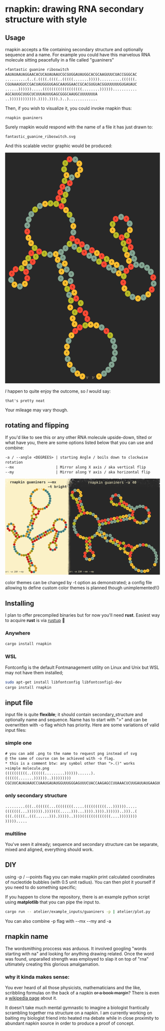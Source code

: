 # rnapkin: drawing RNA secondary structure with style
## Usage
rnapkin accepts a file containing secondary structure and optionally sequence and a name.
For example you could have this marvelous RNA molecule sitting peacefully
in a file called "guaniners"
```text
>fantastic guanine riboswitch
AAUAUAAUAGGAACACUCAUAUAAUCGCGUGGAUAUGGCACGCAAGUUUCUACCGGGCAC
..........(..(.((((.((((..(((((.......)))))..........((((((.
CGUAAAUGUCCGACUAUGGGUGAGCAAUGGAACCGCACGUGUACGGUUUUUUGUGAUAUC
......)))))).....((((((((((((((((((........))))))...........
AGCAUUGCUUGCUCUUUAUUUGAGCGGGCAAUGCUUUUUUUA
..)))))))))))).)))).)))).)..).............
```
Then, if you wish to visualize it, you could invoke rnapkin thus:
```
rnapkin guaniners
```
Surely rnapkin would respond with the name of a file it has just drawn to:
```
fantastic_guanine_riboswitch.svg
```
And this scalable vector graphic would be produced:
<p align="center">
 <img src="https://raw.githubusercontent.com/ukmrs/gallery/main/rnapkin/v0.3.0/guaniners.svg" height="750"/>
</p>

*I* happen to quite enjoy the outcome, so *I* would say:
```
that's pretty neat
```
Your mileage may vary though.

## rotating and flipping
If you'd like to see this or any other RNA molecule upside-down, tilted or what have you, there are
some options listed below that you can use and combine:
```text
-a / --angle <DEGREES> | starting Angle / boils down to clockwise rotation
--mx                   | Mirror along X axis / aka vertical flip
--my                   | Mirror along Y axis / aka horizontal flip
```
<p align="center">
 <img src="https://raw.githubusercontent.com/ukmrs/gallery/main/rnapkin/v0.3.0/angle_mirror_demo.png" />
</p>

color themes can be changed by -t option as demonstrated; a config file allowing to define custom color themes
is planned though unimplemented!()

## Installing
I plan to offer precompiled binaries but for now
you'll need **rust**. Easiest way to acquire **rust** is via [rustup](https://rustup.rs) :crab:

### Anywhere
```bash
cargo install rnapkin
```
### WSL
Fontconfig is the default Fontmanagement utility on Linux and Unix but WSL may not have them installed;
```bash
sudo apt-get install libfontconfig libfontconfig1-dev
cargo install rnapkin
```

## input file
input file is quite **flexible**; it should contain secondary_structure and optionally
name and sequence. Name has to start with ">" and can be overwritten with -o flag
which has priority. Here are some variations of valid input files:

### simple one

```text
# you can add .png to the name to request png instead of svg
@ the same of course can be achieved with -o flag.
* this is a comment btw: any symbol other than ">.()" works
>simple molecule.png
((((((((((..((((((.........))))))......).((((((.......))))))..)))))))))
CGCUUCAUAUAAUCCUAAUGAUAUGGUUUGGGAGUUUCUACCAAGAGCCUUAAACUCUUGAUUAUGAAGUG
```

### only secondary structure

```text
.........(((..((((((...((((((((.....((((((((((...)))))).....
(((((((...))))))).))))(((.....)))...)))).)))).))))))..)))..(
(((.(((((..(((......))).)))))..))))(((((((((((((....))))))))
))))).....
```

### multiline
You've seen it already; sequence and secondary structure can be separate,
mixed and aligned, everything should work.

## DIY
using -p / --points flag you can make rnapkin print calculated coordinates
of nucleotide bubbles (with 0.5 unit radius). You can then plot it
yourself if you need to do something specific;

If you happen to clone the repository, there is an example python
script using **matplotlib** that you can pipe the input to.

```bash
cargo run -- atelier/example_inputs/guaniners -p | atelier/plot.py
```

You can also combine -p flag with --mx --my and -a

## rnapkin name
The wordsmithing proccess was arduous. It involved
googling "words starting with na" and looking for anything drawing related.
Once the word was found, unparalled strength was employed to slap it on top of "rna"
ultimately creating this glorious amalgamation.
### why it kinda makes sense:
You ever heard of all those physicists, mathematicians and the like, scribbling formulas on the
back of a napkin ~~or a book margin~~? There is even a [wikipedia page](https://en.wikipedia.org/wiki/Back-of-the-envelope_calculation) about it.

It doesn't take much mental gymnastic to imagine a biologist frantically scrambling together
rna structure on a napkin. I am currently working on baiting my biologist 
friend into heated rna debate while in close proximity to abundant napkin source
in order to produce a proof of concept.
